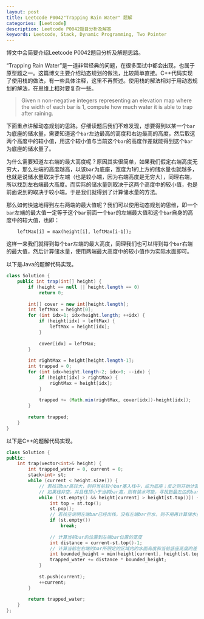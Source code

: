 ```yaml
---
layout: post
title: Leetcode P0042"Trapping Rain Water" 题解
categories: [Leetcode]
description: Leetcode P0042题目分析及解答
keywords: Leetcode, Stack, Dynamic Programming, Two Pointer
---
```


博文中会简要介绍Leetcode P0042题目分析及解题思路。

“Trapping Rain Water”是一道非常经典的问题，在很多面试中都会出现，也属于原型题之一。这篇博文主要介绍动态规划的做法，比较简单直接。C++代码实现了使用栈的做法，有一些具体注释，这里不再赘述。使用栈的解法相对于用动态规划的解法，在思维上相对要复杂一些。

> Given n non-negative integers representing an elevation map where the width of each bar is 1, compute how much water it is able to trap after raining.

下面重点讲解动态规划的思路。仔细读题后我们不难发现，想要得到以某一个`bar`为底座的储水量，需要知道这个`bar`左边最高的高度和右边最高的高度，然后取这两个高度中的较小值，用这个较小值与当前这个`bar`的高度作差就能得到这个`bar`为底座的储水量了。

为什么需要知道左右端的最大高度呢？原因其实很简单，如果我们假定右端高度无穷大，那么左端的高度越高，以该`bar`为底座，宽度为1的上方的储水量也就越多，也就是说储水量取决于左端（也是较小端，因为右端高度是无穷大），同理右端，所以找到左右端最大高度。而实际的储水量则取决于这两个高度中的较小值，也是前面说到的取决于较小端。于是我们就得到了计算储水量的方法。

那么如何快速地得到左右两端的最大值呢？我们可以使用动态规划的思维，即一个`bar`左端的最大值一定等于这个`bar`前面一个`bar`的左端最大值和这个`bar`自身的高度中的较大值，也即：
```
    leftMax[i] = max(height[i], leftMax[i-1]);
```
这样一来我们就得到每个`bar`左端的最大高度，同理我们也可以得到每个`bar`右端的最大值，然后计算储水量，使用两端最大高度中的较小值作为实际水面即可。

以下是Java的题解代码实现。
```java
class Solution {
    public int trap(int[] height) {
        if (height == null || height.length == 0)
            return 0;
        
        int[] cover = new int[height.length];
        int leftMax = height[0];
        for (int idx=1; idx<height.length; ++idx) {
            if (height[idx] > leftMax) {
                leftMax = height[idx];
            }
            
            cover[idx] = leftMax;
        }
        
        int rightMax = height[height.length-1];
        int trapped = 0;
        for (int idx=height.length-2; idx>0; --idx) {
            if (height[idx] > rightMax) {
                rightMax = height[idx];
            }
            
            trapped += (Math.min(rightMax, cover[idx])-height[idx]);
        }
        
        return trapped;
    }
}
```

以下是C++的题解代码实现。
```cpp
class Solution {
public:
    int trap(vector<int>& height) {
        int trapped_water = 0, current = 0;
        stack<int> st;
        while (current < height.size()) {
            // 若栈顶bar高较大，则将当前较小bar塞入栈中，成为底座；反之则开始计算储水量
            // 如果栈非空，并且栈顶小于当前bar高，则有装水可能，寻找到最左边的bar直到栈空或者栈顶更高
            while (!st.empty() && height[current] > height[st.top()]) {
                int top = st.top();
                st.pop();
                // 若栈空说明左端bar已经出栈，没有左端bar拦水，则不用再计算储水量
                if (st.empty())
                    break;
                
                // 计算当前bar的位置到左端bar位置的宽度
                int distance = current-st.top()-1;
                // 计算当前左右端的bar所限定的区域内的水面高度和当前底座高度的差
                int bounded_height = min(height[current], height[st.top()]) - height[top];
                trapped_water += distance * bounded_height;
            }
            
            st.push(current);
            ++current; 
        }
        
        return trapped_water;
    }
};
```